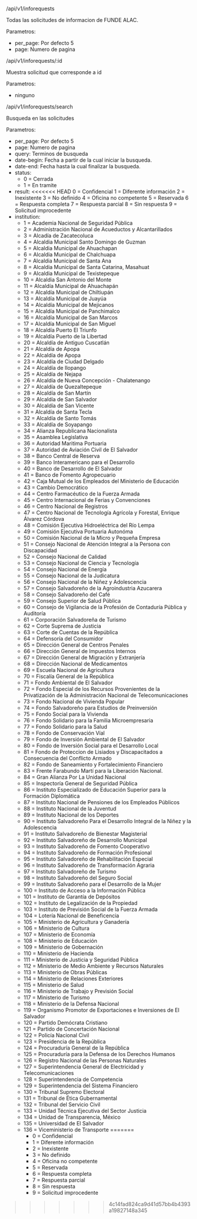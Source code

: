 
/api/v1/inforequests

Todas las solicitudes de informacion de FUNDE ALAC.

Parametros:
  - per_page: Por defecto 5
  - page: Numero de pagina

/api/v1/inforequests/:id

Muestra solicitud que corresponde a id

Parametros:
  - ninguno

/api/v1/inforequests/search

Busqueda en las solicitudes

Parametros:
  - per_page: Por defecto 5
  - page: Numero de pagina
  - query: Terminos de busqueda
  - date-begin: Fecha a partir de la cual iniciar la busqueda.
  - date-end: Fecha hasta la cual finalizar la busqueda.
  - status:
      - 0 = Cerrada
      - 1 = En tramite
  - result:
<<<<<<< HEAD
      0 = Confidencial
      1 = Diferente información
      2 = Inexistente
      3 = No definido
      4 = Oficina no competente
      5 = Reservada
      6 = Respuesta completa
      7 = Respuesta parcial
      8 = Sin respuesta
      9 = Solicitud improcedente
  - institution:
    - 1 = Academia Nacional de Seguridad Pública
    - 2 = Administración Nacional de Acueductos y Alcantarillados
    - 3 = Alcadía de Zacatecoluca
    - 4 = Alcaldia Municipal Santo Domingo de Guzman
    - 5 = Alcaldia Municipal de Ahuachapan
    - 6 = Alcaldia Municipal de Chalchuapa
    - 7 = Alcaldia Municipal de Santa Ana
    - 8 = Alcaldia Municipal de Santa Catarina, Masahuat
    - 9 = Alcaldia Municipal de Texistepeque
    - 10 = Alcaldia San Antonio del Monte
    - 11 = Alcaldía Municipal de Ahuachapán
    - 12 = Alcaldía Municipal de Chiltiupán
    - 13 = Alcaldía Municipal de Juayúa
    - 14 = Alcaldía Municipal de Mejicanos
    - 15 = Alcaldía Municipal de Panchimalco
    - 16 = Alcaldía Municipal de San Marcos
    - 17 = Alcaldía Municipal de San Miguel
    - 18 = Alcaldía Puerto El Triunfo
    - 19 = Alcaldía Puerto de la Libertad
    - 20 = Alcaldía de Antiguo Cuscatlán
    - 21 = Alcaldía de Apopa
    - 22 = Alcaldía de Apopa
    - 23 = Alcaldía de Ciudad Delgado
    - 24 = Alcaldía de Ilopango
    - 25 = Alcaldía de Nejapa
    - 26 = Alcaldía de Nueva Concepción - Chalatenango
    - 27 = Alcaldía de Quezaltepeque
    - 28 = Alcaldía de San Martín
    - 29 = Alcaldía de San Salvador
    - 30 = Alcaldía de San Vicente
    - 31 = Alcaldía de Santa Tecla
    - 32 = Alcaldía de Santo Tomás
    - 33 = Alcaldía de Soyapango
    - 34 = Alianza Republicana Nacionalista
    - 35 = Asamblea Legislativa
    - 36 = Autoridad Maritima Portuaria
    - 37 = Autoridad de Aviación Civil de El Salvador
    - 38 = Banco Central de Reserva
    - 39 = Banco Interamericano para el Desarrollo
    - 40 = Banco de Desarrollo de El Salvador
    - 41 = Banco de Fomento Agropecuario
    - 42 = Caja Mutual de los Empleados del Ministerio de Educación
    - 43 = Cambio Democrático
    - 44 = Centro Farmacéutico de la Fuerza Armada
    - 45 = Centro Internacional de Ferias y Convenciones
    - 46 = Centro Nacional de Registros
    - 47 = Centro Nacional de Tecnología Agrícola y Forestal, Enrique Álvarez Córdova
    - 48 = Comisión Ejecutiva Hidroeléctrica del Río Lempa
    - 49 = Comisión Ejecutiva Portuaria Autonóma
    - 50 = Comisión Nacional de la Micro y Pequeña Empresa
    - 51 = Consejo Nacional de Atención Integral a la Persona con Discapacidad
    - 52 = Consejo Nacional de Calidad
    - 53 = Consejo Nacional de Ciencia y Tecnología
    - 54 = Consejo Nacional de Energía
    - 55 = Consejo Nacional de la Judicatura
    - 56 = Consejo Nacional de la Niñez y Adolescencia
    - 57 = Consejo Salvadoreño de la Agroindustria Azucarera
    - 58 = Consejo Salvadoreño del Café
    - 59 = Consejo Superior de Salud Pública
    - 60 = Consejo de Vigilancia de la Profesión de Contaduría Pública y Auditoría
    - 61 = Corporación Salvadoreña de Turismo
    - 62 = Corte Suprema de Justicia
    - 63 = Corte de Cuentas de la República
    - 64 = Defensoría del Consumidor
    - 65 = Dirección General de Centros Penales
    - 66 = Dirección General de Impuestos Internos
    - 67 = Dirección General de Migración y Extranjería
    - 68 = Dirección Nacional de Medicamentos
    - 69 = Escuela Nacional de Agricultura
    - 70 = Fiscalía General de la República
    - 71 = Fondo Ambiental de El Salvador
    - 72 = Fondo Especial de los Recursos Provenientes de la Privatización de la Administración Nacional de Telecomunicaciones
    - 73 = Fondo Nacional de Vivienda Popular
    - 74 = Fondo Salvadoreño para Estudios de Preinversión
    - 75 = Fondo Social para la Vivienda
    - 76 = Fondo Solidario para la Familia Microempresaria
    - 77 = Fondo Solidario para la Salud
    - 78 = Fondo de Conservación Víal
    - 79 = Fondo de Inversión Ambiental de El Salvador
    - 80 = Fondo de Inversión Social para el Desarrollo Local
    - 81 = Fondo de Proteccion de Lisiados y Discapacitados a Consecuencia del Conflicto Armado
    - 82 = Fondo de Saneamiento y Fortalecimiento Financiero
    - 83 = Frente Farabundo Martí para la Liberación Nacional.
    - 84 = Gran Alianza Por La Unidad Nacional
    - 85 = Inspectoría General de Seguridad Pública
    - 86 = Instituto Especializado de Educación Superior para la Formación Diplomática
    - 87 = Instituto Nacional de Pensiones de los Empleados Públicos
    - 88 = Instituto Nacional de la Juventud
    - 89 = Instituto Nacional de los Deportes
    - 90 = Instituto Salvadoreño Para el Desarrollo Integral de la Niñez y la Adolescencia
    - 91 = Instituto Salvadoreño de Bienestar Magisterial
    - 92 = Instituto Salvadoreño de Desarrollo Municipal
    - 93 = Instituto Salvadoreño de Fomento Cooperativo
    - 94 = Instituto Salvadoreño de Formación Profesional
    - 95 = Instituto Salvadoreño de Rehabilitación Especial
    - 96 = Instituto Salvadoreño de Transformación Agraria
    - 97 = Instituto Salvadoreño de Turismo
    - 98 = Instituto Salvadoreño del Seguro Social
    - 99 = Instituto Salvadoreño para el Desarrollo de la Mujer
    - 100 = Instituto de Acceso a la Información Pública
    - 101 = Instituto de Garantía de Depósitos
    - 102 = Instituto de Legalización de la Propiedad
    - 103 = Instituto de Previsión Social de la Fuerza Armada
    - 104 = Lotería Nacional de Beneficencia
    - 105 = Ministerio de Agricultura y Ganadería
    - 106 = Ministerio de Cultura
    - 107 = Ministerio de Economía
    - 108 = Ministerio de Educación
    - 109 = Ministerio de Gobernación
    - 110 = Ministerio de Hacienda
    - 111 = Ministerio de Justicia y Seguridad Pública
    - 112 = Ministerio de Medio Ambiente y Recursos Naturales
    - 113 = Ministerio de Obras Públicas
    - 114 = Ministerio de Relaciones Exteriores
    - 115 = Ministerio de Salud
    - 116 = Ministerio de Trabajo y Previsión Social
    - 117 = Ministerio de Turismo
    - 118 = Ministerio de la Defensa Nacional
    - 119 = Organismo Promotor de Exportaciones e Inversiones de El Salvador
    - 120 = Partido Demócrata Cristiano
    - 121 = Partido de Concertación Nacional
    - 122 = Policía Nacional Civil
    - 123 = Presidencia de la República
    - 124 = Procuraduría General de la República
    - 125 = Procuraduría para la Defensa de los Derechos Humanos
    - 126 = Registro Nacional de las Personas Naturales
    - 127 = Superintendencia General de Electricidad y Telecomunicaciones
    - 128 = Superintendencia de Competencia
    - 129 = Superintendencia del Sistema Financiero
    - 130 = Tribunal Supremo Electoral
    - 131 = Tribunal de Ética Gubernamental
    - 132 = Tribunal del Servicio Civil
    - 133 = Unidad Técnica Ejecutiva del Sector Justicia
    - 134 = Unidad de Transparencia, México
    - 135 = Universidad de El Salvador
    - 136 = Viceministerio de Transporte
=======
      - 0 = Confidencial
      - 1 = Diferente información
      - 2 = Inexistente
      - 3 = No definido
      - 4 = Oficina no competente
      - 5 = Reservada
      - 6 = Respuesta completa
      - 7 = Respuesta parcial
      - 8 = Sin respuesta
      - 9 = Solicitud improcedente
>>>>>>> 4c14fad824ca9d41d57bb4b4393a19827148a345
